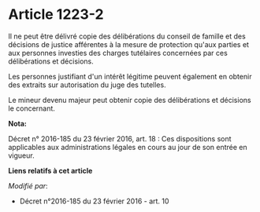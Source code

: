 # Article 1223-2

Il ne peut être délivré copie des délibérations du conseil de famille et des décisions de justice afférentes à la mesure de
protection qu'aux parties et aux personnes investies des charges tutélaires concernées par ces délibérations et décisions. 

Les personnes justifiant d'un intérêt légitime peuvent également en obtenir des extraits sur autorisation du juge des
tutelles. 

Le mineur devenu majeur peut obtenir copie des délibérations et décisions le concernant.

**Nota:**

Décret n° 2016-185 du 23 février 2016, art. 18 : Ces dispositions sont applicables aux administrations légales en cours au
jour de son entrée en vigueur.

**Liens relatifs à cet article**

_Modifié par_:

  - Décret n°2016-185 du 23 février 2016 - art. 10
